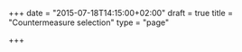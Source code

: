 +++
date = "2015-07-18T14:15:00+02:00"
draft = true
title = "Countermeasure selection"
type = "page"

+++
